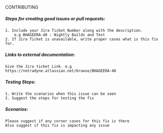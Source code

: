 CONTRIBUTING

 ##### Steps for creating good issues or pull requests:

	1. Include your Jira Ticket Number along with the description.
		e.g BHAGEERA-40 : Nightly Builds and Test
	2. If Jira Ticket is unavailable, write proper cases what is this fix for.

##### Links to external documentation:

	Give the Jira ticket Link. e.g https://netradyne.atlassian.net/browse/BHAGEERA-40

##### Testing Steps:

	1. Write the scenarios when this issue can be seen
	2. Suggest the steps for testing the fix

##### Scenarios:

	Please suggest if any corner cases for this fix is there
	Also suggest if this fix is impacting any issue
